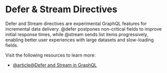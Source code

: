 # Defer & Stream Directives

Defer and Stream directives are experimental GraphQL features for incremental data delivery. @defer postpones non-critical fields to improve initial response times, while @stream sends list items progressively, enabling better user experiences with large datasets and slow-loading fields.

Visit the following resources to learn more:

- [@article@Defer and Stream in GraphQL](https://the-guild.dev/graphql/yoga-server/docs/features/defer-stream)
